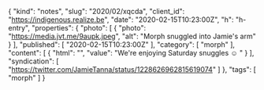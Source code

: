 {
  "kind": "notes",
  "slug": "2020/02/xqcda",
  "client_id": "https://indigenous.realize.be",
  "date": "2020-02-15T10:23:00Z",
  "h": "h-entry",
  "properties": {
    "photo": [
      {
        "photo": "https://media.jvt.me/9aupk.jpeg",
        "alt": "Morph snuggled into Jamie's arm"
      }
    ],
    "published": [
      "2020-02-15T10:23:00Z"
    ],
    "category": [
      "morph"
    ],
    "content": [
      {
        "html": "",
        "value": "We're enjoying Saturday snuggles ☺ "
      }
    ],
    "syndication": [
      "https://twitter.com/JamieTanna/status/1228626962815619074"
    ]
  },
  "tags": [
    "morph"
  ]
}
